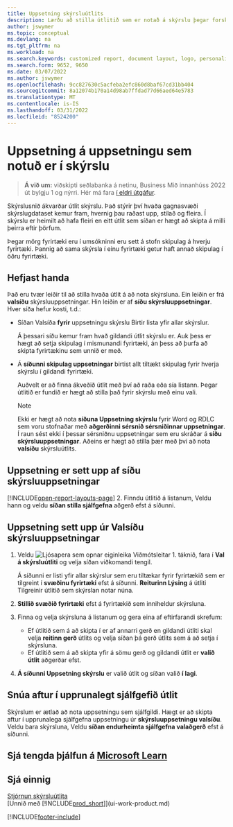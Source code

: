 ```yaml
---
title: Uppsetning skýrsluútlits
description: Lærðu að stilla útlitið sem er notað á skýrslu þegar forskoða og prenta.
author: jswymer
ms.topic: conceptual
ms.devlang: na
ms.tgt_pltfrm: na
ms.workload: na
ms.search.keywords: customized report, document layout, logo, personalize
ms.search.form: 9652, 9650
ms.date: 03/07/2022
ms.author: jswymer
ms.openlocfilehash: 9cc827630c5acfeba2efc860d8baf67cd31bb404
ms.sourcegitcommit: 8a12074b170a14d98ab7ffdad77d66aed64e5783
ms.translationtype: MT
ms.contentlocale: is-IS
ms.lasthandoff: 03/31/2022
ms.locfileid: "8524200"
---
```

# <a name="setting-the-layout-used-by-a-report"></a>Uppsetning á uppsetningu sem notuð er í skýrslu

> **Á við um:** viðskipti seðlabanka á netinu, Business Mið innanhúss 2022 út bylgju 1 og nýrri. Hér má fara [í eldri útgáfur](ui-how-change-layout-currently-used-report.md).

Skýrslusnið ákvarðar útlit skýrslu. Það stýrir því hvaða gagnasvæði skýrslugdataset kemur fram, hvernig þau raðast upp, stílað og fleira. Í skýrslu er heimilt að hafa fleiri en eitt útlit sem síðan er hægt að skipta á milli þeirra eftir þörfum.

Þegar mörg fyrirtæki eru í umsókninni eru sett á stofn skipulag á hverju fyrirtæki. Þannig að sama skýrsla í einu fyrirtæki getur haft annað skipulag í öðru fyrirtæki.

## <a name="get-started"></a>Hefjast handa

Það eru tvær leiðir til að stilla hvaða útlit á að nota skýrsluna. Ein leiðin er frá **valsíðu** skýrsluuppsetningar. Hin leiðin er af **síðu skýrsluuppsetningar**. Hver síða hefur kosti, t.d.: 

- Síðan Valsíða **fyrir** uppsetningu skýrslu Birtir lista yfir allar skýrslur.

  Á þessari síðu kemur fram hvað gildandi útlit skýrslu er. Auk þess er hægt að setja skipulag í mismunandi fyrirtæki, án þess að þurfa að skipta fyrirtækinu sem unnið er með.

- Á **síðunni skipulag uppsetningar** birtist allt tiltækt skipulag fyrir hverja skýrslu í gildandi fyrirtæki.

  Auðvelt er að finna ákveðið útlit með því að raða eða sía listann. Þegar útlitið er fundið er hægt að stilla það fyrir skýrslu með einu vali.

  > [!NOTE]
  > Ekki er hægt að nota **síðuna Uppsetning skýrslu** fyrir Word og RDLC sem voru stofnaðar með **aðgerðinni sérsnið sérsniðinnar uppsetningar**. Í raun sést ekki í þessar sérsniðnu uppsetningar sem eru skráðar á **síðu skýrsluuppsetningar**. Aðeins er hægt að stilla þær með því að nota **valsíðu** skýrsluútlits.

## <a name="set-the-layout-from-the-report-layouts-page"></a>Uppsetning er sett upp af síðu skýrsluuppsetningar

[!INCLUDE[open-report-layouts-page](includes/open-report-layouts-page.md)]
2. Finndu útlitið á listanum, Veldu hann og veldu **síðan stilla sjálfgefna** aðgerð efst á síðunni.

## <a name="set-the-layout-from-report-layout-selection-page"></a>Uppsetning sett upp úr Valsíðu skýrsluuppsetningar

1. Veldu ![Ljósapera sem opnar eiginleika Viðmótsleitar 1.](media/ui-search/search_small.png "Segðu mér hvað þú vilt gera") táknið, fara í **Val á skýrsluútliti** og velja síðan viðkomandi tengil.
  
   Á síðunni er listi yfir allar skýrslur sem eru tiltækar fyrir fyrirtækið sem er tilgreint í **svæðinu fyrirtæki** efst á síðunni. **Reiturinn Lýsing** á útliti Tilgreinir útlitið sem skýrslan notar núna.
2. **Stillið svæðið fyrirtæki** efst á fyrirtækið sem inniheldur skýrsluna.
3. Finna og velja skýrsluna á listanum og gera eina af eftirfarandi skrefum:

   - Ef útlitið sem á að skipta í er af annarri gerð en gildandi útliti skal velja **reitinn gerð** útlits og velja síðan þá gerð útlits sem á að setja í skýrsluna. 
   - Ef útlitið sem á að skipta yfir á sömu gerð og gildandi útlit er **valið útlit** aðgerðar efst.

4. **Á síðunni Uppsetning skýrslu** er valið útlit og síðan valið **í lagi**.

## <a name="revert-to-the-original-default-layout"></a>Snúa aftur í upprunalegt sjálfgefið útlit

Skýrslum er ætlað að nota uppsetningu sem sjálfgildi. Hægt er að skipta aftur í upprunalega sjálfgefna uppsetningu úr **skýrsluuppsetningu valsíðu**. Veldu bara skýrsluna, Veldu **síðan endurheimta sjálfgefna valaðgerð** efst á síðunni.

## <a name="see-related-training-at-microsoft-learn"></a>Sjá tengda þjálfun á [Microsoft Learn](/learn/modules/change-documents-dynamics-365-business-central/index)

## <a name="see-also"></a>Sjá einnig

[Stjórnun skýrsluútlita](ui-manage-report-layouts.md)  
[Unnið með [!INCLUDE[prod_short](includes/prod_short.md)]](ui-work-product.md)

[!INCLUDE[footer-include](includes/footer-banner.md)]